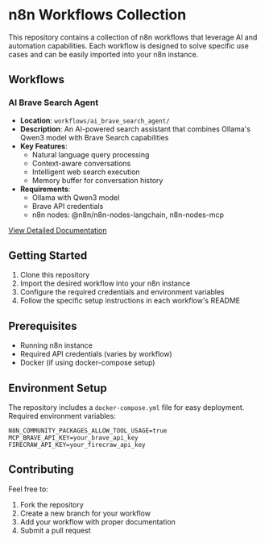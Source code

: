 # n8n Workflows Collection

This repository contains a collection of n8n workflows that leverage AI and automation capabilities. Each workflow is designed to solve specific use cases and can be easily imported into your n8n instance.

## Workflows

### AI Brave Search Agent
- **Location**: `workflows/ai_brave_search_agent/`
- **Description**: An AI-powered search assistant that combines Ollama's Qwen3 model with Brave Search capabilities
- **Key Features**:
  - Natural language query processing
  - Context-aware conversations
  - Intelligent web search execution
  - Memory buffer for conversation history
- **Requirements**:
  - Ollama with Qwen3 model
  - Brave API credentials
  - n8n nodes: @n8n/n8n-nodes-langchain, n8n-nodes-mcp

[View Detailed Documentation](workflows/ai_brave_search_agent/README.md)

## Getting Started

1. Clone this repository
2. Import the desired workflow into your n8n instance
3. Configure the required credentials and environment variables
4. Follow the specific setup instructions in each workflow's README

## Prerequisites

- Running n8n instance
- Required API credentials (varies by workflow)
- Docker (if using docker-compose setup)

## Environment Setup

The repository includes a `docker-compose.yml` file for easy deployment. Required environment variables:

```env
N8N_COMMUNITY_PACKAGES_ALLOW_TOOL_USAGE=true
MCP_BRAVE_API_KEY=your_brave_api_key
FIRECRAW_API_KEY=your_firecraw_api_key
```

## Contributing

Feel free to:
1. Fork the repository
2. Create a new branch for your workflow
3. Add your workflow with proper documentation
4. Submit a pull request

